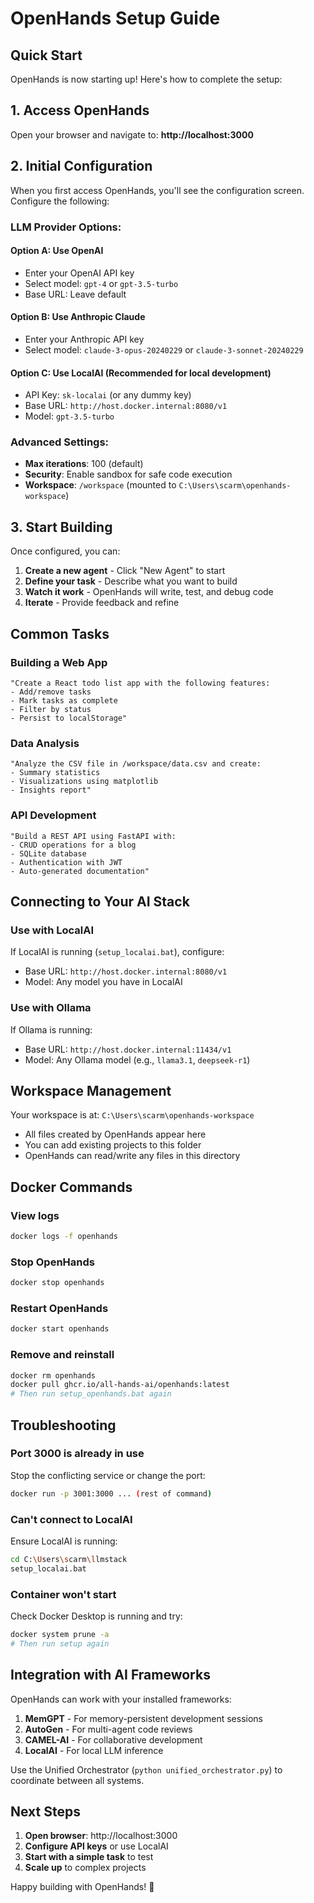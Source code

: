 # OpenHands Setup Guide

## Quick Start

OpenHands is now starting up! Here's how to complete the setup:

## 1. Access OpenHands

Open your browser and navigate to:
**http://localhost:3000**

## 2. Initial Configuration

When you first access OpenHands, you'll see the configuration screen. Configure the following:

### LLM Provider Options:

#### Option A: Use OpenAI
- Enter your OpenAI API key
- Select model: `gpt-4` or `gpt-3.5-turbo`
- Base URL: Leave default

#### Option B: Use Anthropic Claude
- Enter your Anthropic API key  
- Select model: `claude-3-opus-20240229` or `claude-3-sonnet-20240229`

#### Option C: Use LocalAI (Recommended for local development)
- API Key: `sk-localai` (or any dummy key)
- Base URL: `http://host.docker.internal:8080/v1`
- Model: `gpt-3.5-turbo`

### Advanced Settings:
- **Max iterations**: 100 (default)
- **Security**: Enable sandbox for safe code execution
- **Workspace**: `/workspace` (mounted to `C:\Users\scarm\openhands-workspace`)

## 3. Start Building

Once configured, you can:

1. **Create a new agent** - Click "New Agent" to start
2. **Define your task** - Describe what you want to build
3. **Watch it work** - OpenHands will write, test, and debug code
4. **Iterate** - Provide feedback and refine

## Common Tasks

### Building a Web App
```
"Create a React todo list app with the following features:
- Add/remove tasks
- Mark tasks as complete
- Filter by status
- Persist to localStorage"
```

### Data Analysis
```
"Analyze the CSV file in /workspace/data.csv and create:
- Summary statistics
- Visualizations using matplotlib
- Insights report"
```

### API Development
```
"Build a REST API using FastAPI with:
- CRUD operations for a blog
- SQLite database
- Authentication with JWT
- Auto-generated documentation"
```

## Connecting to Your AI Stack

### Use with LocalAI
If LocalAI is running (`setup_localai.bat`), configure:
- Base URL: `http://host.docker.internal:8080/v1`
- Model: Any model you have in LocalAI

### Use with Ollama
If Ollama is running:
- Base URL: `http://host.docker.internal:11434/v1`
- Model: Any Ollama model (e.g., `llama3.1`, `deepseek-r1`)

## Workspace Management

Your workspace is at: `C:\Users\scarm\openhands-workspace`

- All files created by OpenHands appear here
- You can add existing projects to this folder
- OpenHands can read/write any files in this directory

## Docker Commands

### View logs
```bash
docker logs -f openhands
```

### Stop OpenHands
```bash
docker stop openhands
```

### Restart OpenHands
```bash
docker start openhands
```

### Remove and reinstall
```bash
docker rm openhands
docker pull ghcr.io/all-hands-ai/openhands:latest
# Then run setup_openhands.bat again
```

## Troubleshooting

### Port 3000 is already in use
Stop the conflicting service or change the port:
```bash
docker run -p 3001:3000 ... (rest of command)
```

### Can't connect to LocalAI
Ensure LocalAI is running:
```bash
cd C:\Users\scarm\llmstack
setup_localai.bat
```

### Container won't start
Check Docker Desktop is running and try:
```bash
docker system prune -a
# Then run setup again
```

## Integration with AI Frameworks

OpenHands can work with your installed frameworks:

1. **MemGPT** - For memory-persistent development sessions
2. **AutoGen** - For multi-agent code reviews
3. **CAMEL-AI** - For collaborative development
4. **LocalAI** - For local LLM inference

Use the Unified Orchestrator (`python unified_orchestrator.py`) to coordinate between all systems.

## Next Steps

1. **Open browser**: http://localhost:3000
2. **Configure API keys** or use LocalAI
3. **Start with a simple task** to test
4. **Scale up** to complex projects

Happy building with OpenHands! 🚀